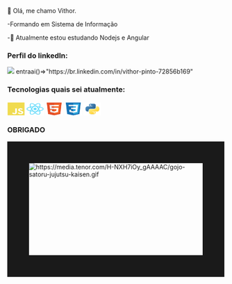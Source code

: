  👋 Olá, me chamo Vithor.
 
 -Formando em Sistema de Informação
 
 -🌱 Atualmente estou estudando Nodejs e Angular
 <h3>Perfil do linkedIn: </h3>
<div>
   <a href="https://br.linkedin.com/in/vithor-pinto-72856b169" target="_blank"><img src="https://img.shields.io/badge/-LinkedIn-%230077B5?style=for-the-badge&logo=linkedin&logoColor=white" target="_blank"></a>   
entraai()=>"https://br.linkedin.com/in/vithor-pinto-72856b169"
</div>
<h3>Tecnologias quais sei atualmente:</>
<div style="display: inline_block"><br>
  <img align="center" alt="Vithor-Js" height="30" width="40" src="https://raw.githubusercontent.com/devicons/devicon/master/icons/javascript/javascript-plain.svg">
  <img align="center" alt="Vithor-React" height="30" width="40" src="https://raw.githubusercontent.com/devicons/devicon/master/icons/react/react-original.svg">
  <img align="center" alt="Vithor-HTML" height="30" width="40" src="https://raw.githubusercontent.com/devicons/devicon/master/icons/html5/html5-original.svg">
  <img align="center" alt="Vithor-CSS" height="30" width="40" src="https://raw.githubusercontent.com/devicons/devicon/master/icons/css3/css3-original.svg">
  <img align="center" alt="Vithor-Python" height="30" width="40" src="https://raw.githubusercontent.com/devicons/devicon/master/icons/python/python-original.svg"> 
</div>
<h3>OBRIGADO</h3>
<div>
  <img align="left" alt="https://media.tenor.com/H-NXH7iOy_gAAAAC/gojo-satoru-jujutsu-kaisen.gif" src="https://media.tenor.com/H-NXH7iOy_gAAAAC/gojo-satoru-jujutsu-kaisen.gif" height="212" width="400" border="50">
</div>
